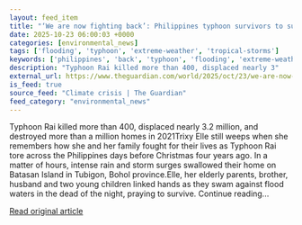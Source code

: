 ```yaml
---
layout: feed_item
title: "‘We are now fighting back’: Philippines typhoon survivors to sue Shell for climate harms"
date: 2025-10-23 06:00:03 +0000
categories: [environmental_news]
tags: ['flooding', 'typhoon', 'extreme-weather', 'tropical-storms']
keywords: ['philippines', 'back', 'typhoon', 'flooding', 'extreme-weather', 'fighting', 'tropical-storms']
description: "Typhoon Rai killed more than 400, displaced nearly 3"
external_url: https://www.theguardian.com/world/2025/oct/23/we-are-now-fighting-back-philippines-typhoon-survivors-to-sue-shell-for-climate-harms
is_feed: true
source_feed: "Climate crisis | The Guardian"
feed_category: "environmental_news"
---
```


Typhoon Rai killed more than 400, displaced nearly 3.2 million, and destroyed more than a million homes in 2021Trixy Elle still weeps when she remembers how she and her family fought for their lives as Typhoon Rai tore across the Philippines days before Christmas four years ago. In a matter of hours, intense rain and storm surges swallowed their home on Batasan Island in Tubigon, Bohol province.Elle, her elderly parents, brother, husband and two young children linked hands as they swam against flood waters in the dead of the night, praying to survive. Continue reading...

[Read original article](https://www.theguardian.com/world/2025/oct/23/we-are-now-fighting-back-philippines-typhoon-survivors-to-sue-shell-for-climate-harms)
